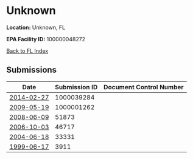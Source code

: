 # Unknown

**Location:** Unknown, FL

**EPA Facility ID:** 100000048272

[Back to FL Index](../../index.md)

## Submissions

| Date | Submission ID | Document Control Number |
|------|--------------|-------------------------|
| [2014-02-27](submissions/1000039284.md) | 1000039284 |  |
| [2009-05-19](submissions/1000001262.md) | 1000001262 |  |
| [2008-06-09](submissions/51873.md) | 51873 |  |
| [2006-10-03](submissions/46717.md) | 46717 |  |
| [2004-06-18](submissions/33331.md) | 33331 |  |
| [1999-06-17](submissions/3911.md) | 3911 |  |
